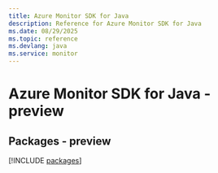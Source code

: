 ```yaml
---
title: Azure Monitor SDK for Java
description: Reference for Azure Monitor SDK for Java
ms.date: 08/29/2025
ms.topic: reference
ms.devlang: java
ms.service: monitor
---
```

# Azure Monitor SDK for Java - preview
## Packages - preview
[!INCLUDE [packages](monitor-index.md)]